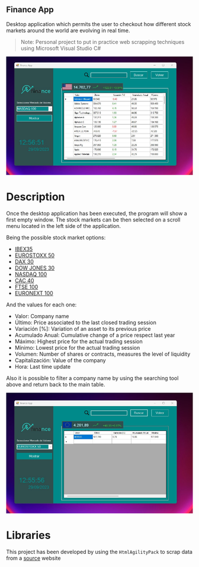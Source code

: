## Finance App

Desktop application which permits the user to checkout how different stock markets around the world are evolving in real time.

> Note: Personal project to put in practice web scrapping techniques using Microsoft Visual Studio C#

<p align="center">
  <picture>
    <source media="(prefers-color-scheme: dark)" srcset="./documentation_images/Stock_market2.jpg">
    <img src="./documentation_images/Stock_market2.jpg">
  </picture>
</p>

# Description

Once the desktop application has been executed, the program will show a first empty window. The stock markets 
can be then selected on a scroll menu located in the left side of the application.

Being the possible stock market options:

- [IBEX35](https://en.wikipedia.org/wiki/IBEX_35)
- [EUROSTOXX 50](https://en.wikipedia.org/wiki/EURO_STOXX_50)
- [DAX 30](https://en.wikipedia.org/wiki/DAX)
- [DOW JONES 30](https://en.wikipedia.org/wiki/Dow_Jones_Industrial_Average)
- [NASDAQ 100](https://en.wikipedia.org/wiki/Nasdaq)
- [CAC 40](https://en.wikipedia.org/wiki/CAC_40)
- [FTSE 100](https://en.wikipedia.org/wiki/FTSE_100_Index)
- [EURONEXT 100](https://en.wikipedia.org/wiki/Euronext_100)

And the values for each one:

- Valor: Company name 
- Último: Price associated to the last closed trading session
- Variación [%]: Variation of an asset to its previous price
- Acumulado Anual: Cumulative change of a price respect last year
- Máximo: Highest price for the actual trading session
- Mínimo: Lowest price for the actual trading session
- Volumen: Number of shares or contracts, measures the level of liquidity
- Capitalización: Value of the company
- Hora: Last time update

Also it is possible to filter a company name by using the searching tool above and return back to the main table.

<p align="center">
  <picture>
    <source media="(prefers-color-scheme: dark)" srcset="./documentation_images/Search.jpg">
    <img src="./documentation_images/Search.jpg">
  </picture>
</p>

# Libraries

This project has been developed by using the ```HtmlAgilityPack``` to scrap data from a [source](https://www.expansion.com/mercados.html) website

